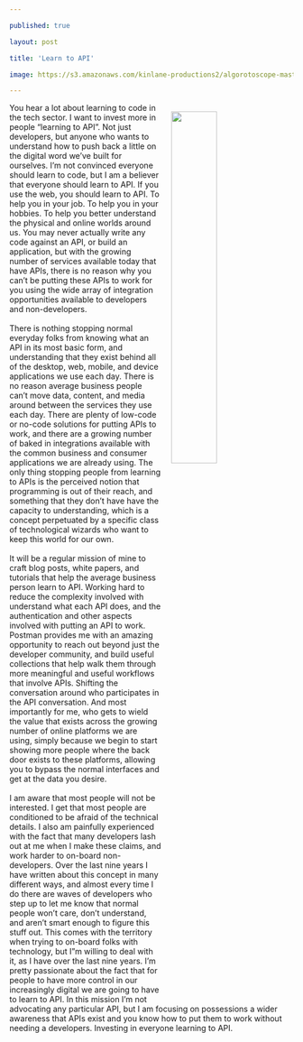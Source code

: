---
published: true
layout: post
title: 'Learn to API'
image: https://s3.amazonaws.com/kinlane-productions2/algorotoscope-master/udnie-DSC_0109.jpg
---
<p><img style="padding: 15px;" src="https://s3.amazonaws.com/kinlane-productions2/algorotoscope-master/udnie-DSC_0109.jpg" alt="" width="40%" align="right" /></p>
<p>You hear a lot about learning to code in the tech sector. I want to invest more in people &ldquo;learning to API&rdquo;. Not just developers, but anyone who wants to understand how to push back a little on the digital word we&rsquo;ve built for ourselves. I&rsquo;m not convinced everyone should learn to code, but I am a believer that everyone should learn to API. If you use the web, you should learn to API. To help you in your job. To help you in your hobbies. To help you better understand the physical and online worlds around us. You may never actually write any code against an API, or build an application, but with the growing number of services available today that have APIs, there is no reason why you can&rsquo;t be putting these APIs to work for you using the wide array of integration opportunities available to developers and non-developers.<br /><br />There is nothing stopping normal everyday folks from knowing what an API in its most basic form, and understanding that they exist behind all of the desktop, web, mobile, and device applications we use each day. There is no reason average business people can&rsquo;t move data, content, and media around between the services they use each day. There are plenty of low-code or no-code solutions for putting APIs to work, and there are a growing number of baked in integrations available with the common business and consumer applications we are already using. The only thing stopping people from learning to APIs is the perceived notion that programming is out of their reach, and something that they don&rsquo;t have have the capacity to understanding, which is a concept perpetuated by a specific class of technological wizards who want to keep this world for our own.<br /><br />It will be a regular mission of mine to craft blog posts, white papers, and tutorials that help the average business person learn to API. Working hard to reduce the complexity involved with understand what each API does, and the authentication and other aspects involved with putting an API to work. Postman provides me with an amazing opportunity to reach out beyond just the developer community, and build useful collections that help walk them through more meaningful and useful workflows that involve APIs. Shifting the conversation around who participates in the API conversation. And most importantly for me, who gets to wield the value that exists across the growing number of online platforms we are using, simply because we begin to start showing more people where the back door exists to these platforms, allowing you to bypass the normal interfaces and get at the data you desire.<br /><br />I am aware that most people will not be interested. I get that most people are conditioned to be afraid of the technical details. I also am painfully experienced with the fact that many developers lash out at me when I make these claims, and work harder to on-board non-developers. Over the last nine years I have written about this concept in many different ways, and almost every time I do there are waves of developers who step up to let me know that normal people won&rsquo;t care, don&rsquo;t understand, and aren&rsquo;t smart enough to figure this stuff out. This comes with the territory when trying to on-board folks with technology, but I&rdquo;m willing to deal with it, as I have over the last nine years. I&rsquo;m pretty passionate about the fact that for people to have more control in our increasingly digital we are going to have to learn to API. In this mission I&rsquo;m not advocating any particular API, but I am focusing on possessions a wider awareness that APIs exist and you know how to put them to work without needing a developers. Investing in everyone learning to API.</p>
